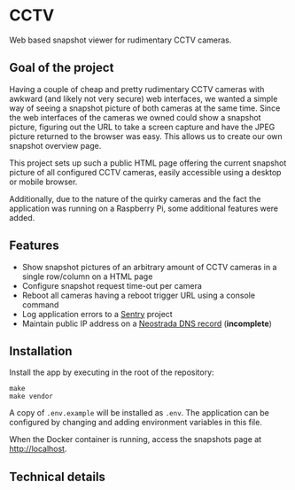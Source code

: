 # CCTV

Web based snapshot viewer for rudimentary CCTV cameras.

## Goal of the project

Having a couple of cheap and pretty rudimentary CCTV cameras with awkward (and likely not very secure) web interfaces, we wanted a simple way of seeing a snapshot picture of both cameras at the same time. Since the web interfaces of the cameras we owned could show a snapshot picture, figuring out the URL to take a screen capture and have the JPEG picture returned to the browser was easy. This allows us to create our own snapshot overview page.

This project sets up such a public HTML page offering the current snapshot picture of all configured CCTV cameras, easily accessible using a desktop or mobile browser.

Additionally, due to the nature of the quirky cameras and the fact the application was running on a Raspberry Pi, some additional features were added.

## Features

* Show snapshot pictures of an arbitrary amount of CCTV cameras in a single row/column on a HTML page
* Configure snapshot request time-out per camera
* Reboot all cameras having a reboot trigger URL using a console command
* Log application errors to a [Sentry](https://sentry.io) project
* Maintain public IP address on a [Neostrada DNS record](https://help.neostrada.nl/) (**incomplete**)

## Installation

Install the app by executing in the root of the repository:

```
make
make vendor
```

A copy of `.env.example` will be installed as `.env`. The application can be configured by changing and adding environment variables in this file.

When the Docker container is running, access the snapshots page at [http://localhost](http://localhost).

## Technical details
